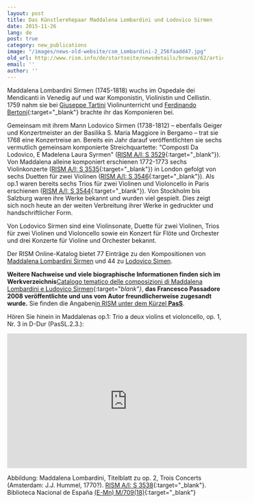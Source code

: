 ```yaml
---
layout: post
title: Das Künstlerehepaar Maddalena Lombardini und Lodovico Sirmen
date: 2015-11-26
lang: de
post: true
category: new_publications
image: "/images/news-old-website/csm_Lombardini-2_256faadd47.jpg"
old_url: http://www.rism.info/de/startseite/newsdetails/browse/62/article/64/the-musical-couple-maddalena-lombardini-and-lodovico-sirmen.html
email: ''
author: ''
---
```


Maddalena Lombardini Sirmen (1745-1818) wuchs im Ospedale dei Mendicanti in Venedig auf und war Komponistin, Violinistin und Cellistin. 1759 nahm sie bei [Giuseppe Tartini](https://opac.rism.info/search?View=rism&author=Giuseppe+Tartini "external-link-new-window") Violinunterricht und [Ferdinando Bertoni](https://opac.rism.info/search?View=rism&author=Ferdinando+Bertoni){:target="_blank"} brachte ihr das Komponieren bei.


Gemeinsam mit ihrem Mann Lodovico Sirmen (1738-1812) – ebenfalls Geiger und Konzertmeister an der Basilika S. Maria Maggiore in Bergamo – trat sie 1768 eine Konzertreise an. Bereits ein Jahr darauf veröffentlichten sie sechs vermutlich gemeinsam komponierte Streichquartette: "Composti Da Lodovico, E Madelena Laura Syrmen" ([RISM A/I: S 3529](https://opac.rism.info/search?id=00000990059887){:target="_blank"}). Von Maddalena alleine komponiert erschienen 1772-1773 sechs Violinkonzerte ([RISM A/I: S 3535](https://opac.rism.info/search?id=00000990059893){:target="_blank"}) in London gefolgt von sechs Duetten für zwei Violinen ([RISM A/I: S 3546](https://opac.rism.info/search?id=00000990059904){:target="_blank"}). Als op.1 waren bereits sechs Trios für zwei Violinen und Violoncello in Paris erschienen ([RISM A/I: S 3544](https://opac.rism.info/search?id=00000990059902){:target="_blank"}). Von Stockholm bis Salzburg waren ihre Werke bekannt und wurden viel gespielt. Dies zeigt sich noch heute an der weiten Verbreitung ihrer Werke in gedruckter und handschriftlicher Form.


Von Lodovico Sirmen sind eine Violinsonate, Duette für zwei Violinen, Trios für zwei Violinen und Violoncello sowie ein Konzert für Flöte und Orchester und drei Konzerte für Violine und Orchester bekannt.


Der RISM Online-Katalog bietet 77 Einträge zu den Kompositionen von [Maddalena Lombardini Sirmen](https://opac.rism.info/search?View=rism&author=maddalena+laura+syrmen "external-link-new-window") und 44 zu [Lodovico Simen](https://opac.rism.info/search?View=rism&author=lodovico+maria+gaspar+syrmen "external-link-new-window").

**Weitere Nachweise und viele biographische Informationen finden sich im Werkverzeichnis**[Catalogo tematico delle composizioni di Maddalena Lombardini e Ludovico Sirmen](http://www.solistiveneti.it/home.php?lang=Eng&home=s&news=s&tp=claudioscimone&file=edizioni.php){:target="_blank"}_, **das Francesco Passadore 2008 veröffentlichte und uns vom Autor freundlicherweise zugesandt wurde.** Sie finden die Angaben[in RISM unter dem Kürzel **PasS**](https://opac.rism.info/search?View=rism&q=PasS&author=syrmen "external-link-new-window").

Hören Sie hinein in Maddalenas op.1: Trio a deux violins et violoncello, op. 1, Nr. 3 in D-Dur (PasSL.2.3.):

<iframe width="560" height="315" src="https://www.youtube.com/embed/ovKfheo1vzM" frameborder="0" allowfullscreen></iframe>


Abbildung: Maddalena Lombardini, Titelblatt zu op. 2, Trois Concerts (Amsterdam: J.J. Hummel, 1770?). [RISM A/I: S 3538](https://opac.rism.info/search?id=00000990059896){:target="_blank"}. Biblioteca Nacional de España [(E-Mn) M/709(18)](http://bdh-rd.bne.es/viewer.vm?id=0000009725&page=1){:target="_blank"}


